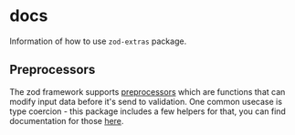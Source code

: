 # docs

Information of how to use `zod-extras` package.

## Preprocessors

The zod framework supports [preprocessors](https://github.com/colinhacks/zod#preprocess) which are functions that can modify input data before it's send to validation.
One common usecase is type coercion - this package includes a few helpers for that, you can find documentation for those [here](/docs/type-coercion.md).

